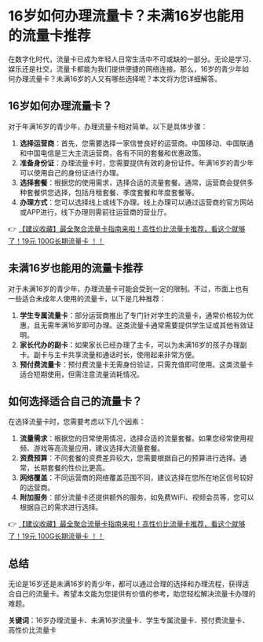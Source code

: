# 16岁如何办理流量卡？未满16岁也能用的流量卡推荐

在数字化时代，流量卡已成为年轻人日常生活中不可或缺的一部分。无论是学习、娱乐还是社交，流量卡都能为我们提供便捷的网络连接。那么，16岁的青少年如何办理流量卡？未满16岁的人又有哪些选择呢？本文将为您详细解答。

## 16岁如何办理流量卡？

对于年满16岁的青少年，办理流量卡相对简单。以下是具体步骤：

1. **选择运营商**：首先，您需要选择一家信誉良好的运营商。中国移动、中国联通和中国电信是三大主流运营商，各有不同的套餐和优惠政策。
2. **准备身份证**：办理流量卡时，您需要提供有效的身份证件。年满16岁的青少年可以使用自己的身份证进行办理。
3. **选择套餐**：根据您的使用需求，选择合适的流量套餐。通常，运营商会提供多种套餐供您选择，包括月租套餐、季度套餐和年度套餐等。
4. **办理方式**：您可以选择线上或线下办理。线上办理可以通过运营商的官方网站或APP进行，线下办理则需前往运营商的营业厅。

👉 [【建议收藏】最全聚合流量卡指南来啦！高性价比流量卡推荐，看这个就够了！19元 100G长期流量卡 ！！](https://bit.ly/Liuliangka)

## 未满16岁也能用的流量卡推荐

对于未满16岁的青少年，办理流量卡可能会受到一定的限制。不过，市面上也有一些适合未成年人使用的流量卡，以下是几种推荐：

1. **学生专属流量卡**：部分运营商推出了专门针对学生的流量卡，通常价格较为优惠，且无需年满16岁即可办理。这类流量卡通常需要提供学生证或其他有效证明。
2. **家长代办的副卡**：如果家长已经办理了主卡，可以为未满16岁的孩子办理副卡。副卡与主卡共享流量和通话时长，使用起来非常方便。
3. **预付费流量卡**：预付费流量卡无需身份验证，只需充值即可使用。这类流量卡适合短期使用，但需注意流量消耗情况。

## 如何选择适合自己的流量卡？

在选择流量卡时，您需要考虑以下几个因素：

1. **流量需求**：根据您的日常使用情况，选择合适的流量套餐。如果您经常使用视频、游戏等高流量应用，建议选择大流量套餐。
2. **资费预算**：不同套餐的资费差异较大，您需要根据自己的预算进行选择。通常，长期套餐的性价比更高。
3. **网络覆盖**：不同运营商的网络覆盖范围不同，建议选择在您所在地区信号较好的运营商。
4. **附加服务**：部分流量卡还提供额外的服务，如免费WiFi、视频会员等，您可以根据自己的需求进行选择。

👉 [【建议收藏】最全聚合流量卡指南来啦！高性价比流量卡推荐，看这个就够了！19元 100G长期流量卡 ！！](https://bit.ly/Liuliangka)

## 总结

无论是16岁还是未满16岁的青少年，都可以通过合理的选择和办理流程，获得适合自己的流量卡。希望本文能为您提供有价值的参考，助您轻松解决流量卡办理的难题。

**关键词**：16岁办理流量卡、未满16岁流量卡、学生专属流量卡、预付费流量卡、高性价比流量卡